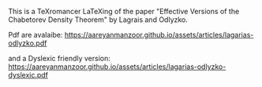 This is a TeXromancer LaTeXing of the paper "Effective Versions of the Chabetorev Density Theorem" by Lagrais and Odlyzko.

Pdf are avalaibe:
https://aareyanmanzoor.github.io/assets/articles/lagarias-odlyzko.pdf

and a Dyslexic friendly version:
https://aareyanmanzoor.github.io/assets/articles/lagarias-odlyzko-dyslexic.pdf
